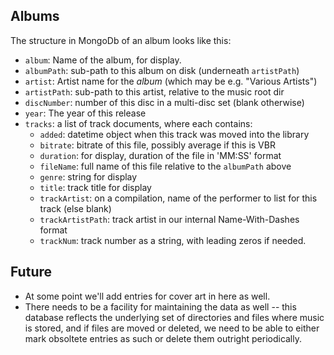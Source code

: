 ## Albums

The structure in MongoDb of an album looks like this:

* `album`: Name of the album, for display.
* `albumPath`: sub-path to this album on disk (underneath `artistPath`)
* `artist`: Artist name for the *album* (which may be e.g. "Various Artists")
* `artistPath`: sub-path to this artist, relative to the music root dir
* `discNumber`: number of this disc in a multi-disc set (blank otherwise)
* `year`: The year of this release
* `tracks`: a list of track documents, where each contains:
   * `added`: datetime object when this track was moved into the library
   * `bitrate`: bitrate of this file, possibly average if this is VBR
   * `duration`: for display, duration of the file in 'MM:SS' format
   * `fileName`: full name of this file relative to the `albumPath` above
   * `genre`: string for display
   * `title`: track title for display
   * `trackArtist`: on a compilation, name of the performer to list for this track (else blank)
   * `trackArtistPath`: track artist in our internal Name-With-Dashes format
   * `trackNum`: track number as a string, with leading zeros if needed.



## Future
* At some point we'll add entries for cover art in here as well.
* There needs to be a facility for maintaining the data as well -- this database reflects the underlying set of directories and files where music is stored, and if files are moved or deleted, we need to be able to either mark obsoltete entries as such or delete them outright periodically.